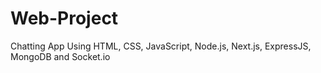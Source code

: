 # Web-Project
Chatting App Using HTML, CSS, JavaScript, Node.js, Next.js, ExpressJS, MongoDB and Socket.io
